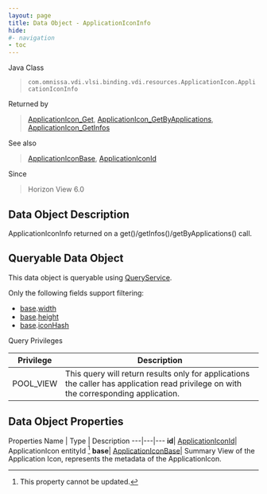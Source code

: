 ```yaml
---
layout: page
title: Data Object - ApplicationIconInfo
hide:
#- navigation
- toc
---
```






Java Class
> `com.omnissa.vdi.vlsi.binding.vdi.resources.ApplicationIcon.ApplicationIconInfo`

Returned by
> [ApplicationIcon_Get](vdi.resources.ApplicationIcon.md#get), [ApplicationIcon_GetByApplications](vdi.resources.ApplicationIcon.md#getByApplications), [ApplicationIcon_GetInfos](vdi.resources.ApplicationIcon.md#getInfos)

See also
> [ApplicationIconBase](vdi.resources.ApplicationIcon.ApplicationIconBase.md), [ApplicationIconId](vdi.entity.ApplicationIconId.md)

Since
> Horizon View 6.0


## Data Object Description

ApplicationIconInfo returned on a get()/getInfos()/getByApplications() call.

##  Queryable Data Object

This data object is queryable using [QueryService](vdi.query.QueryService.md "QueryService").

Only the following fields support filtering:

* [base](vdi.resources.ApplicationIcon.ApplicationIconInfo.md#base).[width](vdi.resources.ApplicationIcon.ApplicationIconBase.md#width)
* [base](vdi.resources.ApplicationIcon.ApplicationIconInfo.md#base).[height](vdi.resources.ApplicationIcon.ApplicationIconBase.md#height)
* [base](vdi.resources.ApplicationIcon.ApplicationIconInfo.md#base).[iconHash](vdi.resources.ApplicationIcon.ApplicationIconBase.md#iconHash)



Query Privileges

Privilege |  Description
---|---
POOL_VIEW|  This query will return results only for applications the caller has application read privilege on with the corresponding application.



## Data Object Properties
Properties
Name |  Type |  Description
---|---|---
**id**| [ApplicationIconId](vdi.entity.ApplicationIconId.md)|  ApplicationIcon entityId [^2]
**base**| [ApplicationIconBase](vdi.resources.ApplicationIcon.ApplicationIconBase.md)|  Summary View of the Application Icon, represents the metadata of the ApplicationIcon.


 


[^2]: This property cannot be updated.